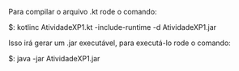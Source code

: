 Para compilar o arquivo .kt rode o comando:


$: kotlinc AtividadeXP1.kt -include-runtime -d AtividadeXP1.jar



Isso irá gerar um .jar executável, para executá-lo rode o comando:



$: java -jar AtividadeXP1.jar
